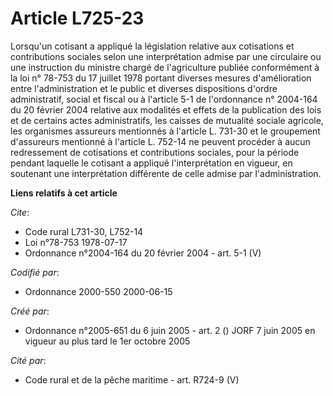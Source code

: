 # Article L725-23

Lorsqu'un cotisant a appliqué la législation relative aux cotisations et contributions sociales selon une interprétation
admise par une circulaire ou une instruction du ministre chargé de l'agriculture publiée conformément à la loi n° 78-753 du
17 juillet 1978 portant diverses mesures d'amélioration entre l'administration et le public et diverses dispositions d'ordre
administratif, social et fiscal ou à l'article 5-1 de l'ordonnance n° 2004-164 du 20 février 2004 relative aux modalités et
effets de la publication des lois et de certains actes administratifs, les caisses de mutualité sociale agricole, les
organismes assureurs mentionnés à l'article L. 731-30 et le groupement d'assureurs mentionné à l'article L. 752-14 ne peuvent
procéder à aucun redressement de cotisations et contributions sociales, pour la période pendant laquelle le cotisant a
appliqué l'interprétation en vigueur, en soutenant une interprétation différente de celle admise par l'administration.

**Liens relatifs à cet article**

_Cite_:

  - Code rural L731-30, L752-14
  - Loi n°78-753 1978-07-17
  - Ordonnance n°2004-164 du 20 février 2004 - art. 5-1 (V)

_Codifié par_:

  - Ordonnance 2000-550 2000-06-15

_Créé par_:

  - Ordonnance n°2005-651 du 6 juin 2005 - art. 2 () JORF 7 juin 2005 en vigueur au plus tard le 1er octobre 2005

_Cité par_:

  - Code rural et de la pêche maritime - art. R724-9 (V)

